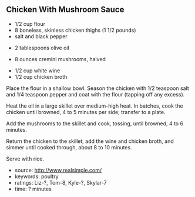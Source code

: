 Chicken With Mushroom Sauce
---------------------------

- 1/2 cup flour
- 8 boneless, skinless chicken thighs (1 1/2 pounds)
- salt and black pepper
<!-- -->
- 2 tablespoons olive oil
<!-- -->
- 8 ounces cremini mushrooms, halved
<!-- -->
- 1/2 cup white wine
- 1/2 cup chicken broth

Place the flour in a shallow bowl.  Season the chicken with 1/2
teaspoon salt and 1/4 teaspoon pepper and coat with the flour (tapping
off any excess).

Heat the oil in a large skillet over medium-high heat. In batches,
cook the chicken until browned, 4 to 5 minutes per side; transfer to a
plate.

Add the mushrooms to the skillet and cook, tossing, until browned, 4
to 6 minutes.

Return the chicken to the skillet, add the wine and chicken broth, and
simmer until cooked through, about 8 to 10 minutes.

Serve with rice.

- source: http://www.realsimple.com/
- keywords: poultry
- ratings: Liz-?, Tom-8, Kyle-?, Skylar-7
- time: ? minutes
